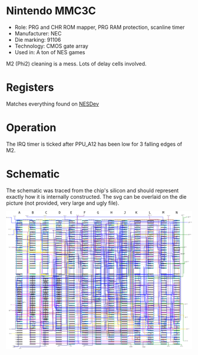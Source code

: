 # Nintendo MMC3C

* Role: PRG and CHR ROM mapper, PRG RAM protection, scanline timer
* Manufacturer: NEC
* Die marking: 91106
* Technology: CMOS gate array
* Used in: A ton of NES games

M2 (Phi2) cleaning is a mess. Lots of delay cells involved.

# Registers

Matches everything found on [NESDev](https://wiki.nesdev.com/w/index.php/MMC3)
 
# Operation

The IRQ timer is ticked after PPU_A12 has been low for 3 falling edges of M2.

# Schematic

The schematic was traced from the chip's silicon and should represent exactly how it is internally constructed. The svg can be overlaid on the die picture (not provided, very large and ugly file).

![Nintendo MMC3C internal routing](routing.png)
